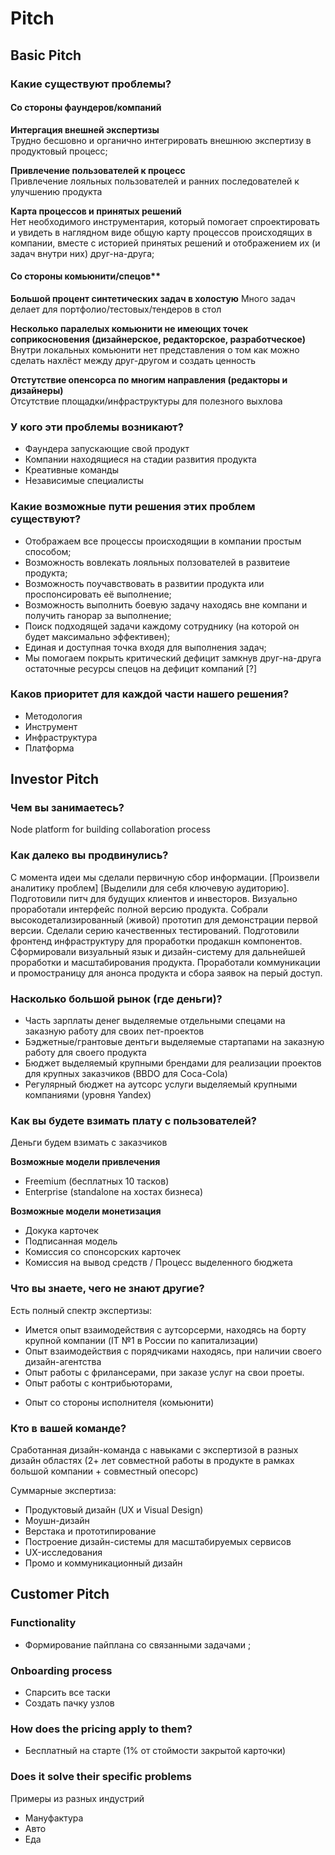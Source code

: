 # Pitch

## Basic Pitch

### Какие существуют проблемы?

#### Со стороны фаундеров/компаний
**Интергация внешней экспертизы**  
Трудно бесшовно и органично интегрировать внешнюю экспертизу в продуктовый процесс;

**Привлечение пользователей к процесс**  
Привлечение лояльных пользователей и ранних последователей к улучшению продукта

**Карта процессов и принятых решений**  
Нет необходимого инструментария, который помогает спроектировать и увидеть в наглядном виде общую карту процессов происходящих в компании, вместе с историей принятых решений и отображением их (и задач внутри них) друг-на-друга;

#### Со стороны комьюнити/спецов**  
**Большой процент синтетических задач в холостую**
Много задач делает для портфолио/тестовых/тендеров в стол

**Несколько паралелых комьюнити не имеющих точек соприкосновения (дизайнерское, редакторское, разработческое)**  
Внутри локальных комьюнити нет представления о том как можно сделать нахлёст между друг-другом и создать ценность

**Отстутствие опенсорса по многим направления (редакторы и дизайнеры)**  
Отсутствие площадки/инфраструктуры для полезного выхлова



### У кого эти проблемы возникают?
- Фаундера запускающие свой продукт
- Компании находящиеся на стадии развития продукта
- Креативные команды
- Независимые специалисты

### Какие возможные пути решения этих проблем существуют?
- Отображаем все процессы происходящии в компании простым способом;
- Возможность вовлекать лояльных ползователей в развитеие продукта;
- Возможность поучавствовать в развитии продукта или проспонсировать её выполнение;
- Возможность выполнить боевую задачу находясь вне компани и получить ганорар за выполнение;
- Поиск подходящей задачи каждому сотруднику (на которой он будет максимально эффективен);
- Единая и доступная точка входя для выполнения задач;
- Мы помогаем покрыть критический дефицит замкнув друг-на-друга остаточные ресурсы спецов на дефицит компаний [?]


### Каков приоритет для каждой части нашего решения?
- Методология
- Инструмент
- Инфраструктура
- Платформа


## Investor Pitch
### Чем вы занимаетесь?
Node platform for building collaboration process

### Как далеко вы продвинулись?
С момента идеи мы сделали первичную сбор информации. [Произвели аналитику проблем] [Выделили для себя ключевую аудиторию]. Подготовили питч для будущих клиентов и инвесторов. Визуально проработали интерфейс полной версию продукта. Собрали высокодетализированный (живой) прототип для демонстрации первой версии. Сделали серию качественных тестирований. Подготовили фронтенд инфраструктуру для проработки продакшн компонентов. Сформировали визуальный язык и дизайн-систему для дальнейшей проработки и масштабирования продукта. Проработали коммуникации и промостраницу для анонса продукта и сбора заявок на перый доступ.


### Насколько большой рынок (где деньги)?
- Часть зарплаты денег выделяемые отдельными спецами на заказную работу для своих пет-проектов
- Бэджетные/грантовые дентьги выделяемые стартапами на заказную работу для своего продукта
- Бюджет выделяемый крупными брендами для реализации проектов для крупных заказчиков (BBDO для Coca-Cola)
- Регулярный бюджет на аутсорс услуги выделяемый крупными компаниями (уровня Yandex)

### Как вы будете взимать плату с пользователей?
Деньги будем взимать с заказчиков

**Возможные модели привлечения**
- Freemium (бесплатных 10 тасков)
- Enterprise (standalone на хостах бизнеса)

**Возможные модели монетизация**
- Докука карточек
- Подписанная модель
- Комиссия со спонсорских карточек
- Комиссия на вывод средств / Процесс выделенного бюджета

### Что вы знаете, чего не знают другие?
Есть полный спектр экспертизы:
- Имется опыт взаимодействия с аутсорсерми, находясь на борту крупной компании (IT №1 в России по капитализации)
- Опыт взаимодействия с порядчиками находясь, при наличии своего дизайн-агентства
- Опыт работы с фрилансерами, при заказе услуг на свои проеты.
- Опыт работы с контрибьюторами, 

+ Опыт со стороны исполнителя (комьюнити)

### Кто в вашей команде?
Сработанная дизайн-команда c навыками с экспертизой в разных дизайн областях (2+ лет совместной работы в продукте в рамках большой компании + совместный опесорс)

Суммарные экспертиза:
- Продуктовый дизайн (UX и Visual Design)
- Моушн-дизайн
- Верстака и прототипирование
- Построение дизайн-системы для масштабируемых сервисов
- UX-исследования
- Промо и коммуникационный дизайн





## Customer Pitch

### Functionality
- Формирование пайплана со связанными задачами ;

### Onboarding process
- Спарсить все таски
- Создать пачку узлов

### How does the pricing apply to them?
- Бесплатный на старте (1% от стоймости закрытой карточки)

### Does it solve their specific problems
Примеры из разных индустрий
- Мануфактура
- Авто
- Еда
